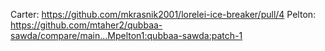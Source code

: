 Carter: https://github.com/mkrasnik2001/lorelei-ice-breaker/pull/4
Pelton: https://github.com/mtaher2/qubbaa-sawda/compare/main...Mpelton1:qubbaa-sawda:patch-1

